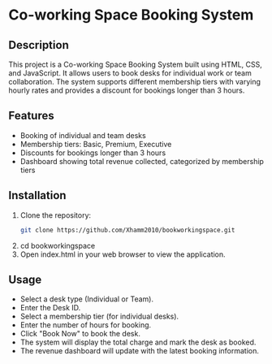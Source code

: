 # Co-working Space Booking System

## Description
This project is a Co-working Space Booking System built using HTML, CSS, and JavaScript. It allows users to book desks for individual work or team collaboration. The system supports different membership tiers with varying hourly rates and provides a discount for bookings longer than 3 hours.

## Features
- Booking of individual and team desks
- Membership tiers: Basic, Premium, Executive
- Discounts for bookings longer than 3 hours
- Dashboard showing total revenue collected, categorized by membership tiers

## Installation
1. Clone the repository:
   ```sh
   git clone https://github.com/Xhamm2010/bookworkingspace.git

2. cd bookworkingspace
3. Open index.html in your web browser to view the application.
   

## Usage
- Select a desk type (Individual or Team).
- Enter the Desk ID.
- Select a membership tier (for individual desks).
- Enter the number of hours for booking.
- Click "Book Now" to book the desk.
- The system will display the total charge and mark the desk as booked.
- The revenue dashboard will update with the latest booking information.

   
